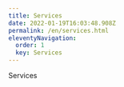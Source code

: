 ```yaml
---
title: Services
date: 2022-01-19T16:03:48.908Z
permalink: /en/services.html
eleventyNavigation:
  order: 1
  key: Services
---
```

Services